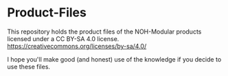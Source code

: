 # Product-Files
This repository holds the product files of the NOH-Modular products licensed under a CC BY-SA 4.0 license.
 https://creativecommons.org/licenses/by-sa/4.0/

 I hope you'll make good (and honest) use of the knowledge if you decide to use these files.
